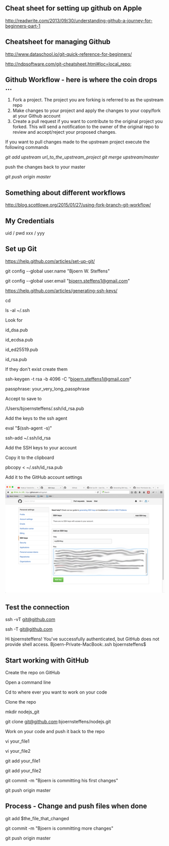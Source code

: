 ## Cheat sheet for setting up github on Apple

http://readwrite.com/2013/09/30/understanding-github-a-journey-for-beginners-part-1

## Cheatsheet for managing Github

http://www.dataschool.io/git-quick-reference-for-beginners/

http://ndpsoftware.com/git-cheatsheet.html#loc=local_repo;

## Github Workflow - here is where the coin drops ...

1. Fork a project. The project you are forking is referred to as the upstream repo
2. Make changes to your project and apply the changes to your copy/fork at your Github account
3. Create a pull request if you want to contribute to the original project you forked. This will send a notification to the owner of the original repo to review and accept/reject your proposed changes.

If you want to pull changes made to the upstream project execute the following commands

_git add upstream url_to_the_upstream_project_
_git merge upstream/master_

push the changes back to your master

_git push origin master_

## Something about different workflows

http://blog.scottlowe.org/2015/01/27/using-fork-branch-git-workflow/

## My Credentials

  uid / pwd xxx / yyy

## Set up Git

https://help.github.com/articles/set-up-git/

git config --global user.name "Bjoern W. Steffens"

git config --global user.email "bjoern.steffens1@gmail.com"

https://help.github.com/articles/generating-ssh-keys/

cd

ls -al ~/.ssh

Look for

id_dsa.pub

id_ecdsa.pub

id_ed25519.pub

id_rsa.pub

If they don't exist create them

ssh-keygen -t rsa -b 4096 -C "bjoern.steffens1@gmail.com"

passphrase: your_very_long_passphrase

Accept to save to

/Users/bjoernsteffens/.ssh/id_rsa.pub

Add the keys to the ssh agent

eval "$(ssh-agent -s)"

ssh-add ~/.ssh/id_rsa

Add the SSH keys to your account

Copy it to the clipboard

pbcopy < ~/.ssh/id_rsa.pub

Add it to the GitHub account settings

![alt text](https://github.com/bjoernsteffens/datasciencecoursera/blob/master/ssh_keys.png "Adding your ssh keys to your Github accunt")

## Test the connection

ssh -vT git@github.com

ssh -T git@github.com

Hi bjoernsteffens! You've successfully authenticated, but GitHub does not provide shell access.
Bjoern-Private-MacBook:.ssh bjoernsteffens$

## Start working with GitHub

Create the repo on GitHub

Open a command line

Cd to where ever you want to work on your code

Clone the repo

mkdir nodejs_git

git clone git@github.com:bjoernsteffens/nodejs.git

Work on your code and push it back to the repo

vi your_file1

vi your_file2

git add your_file1

git add your_file2

git commit -m "Bjoern is committing his first changes"

git push origin master

## Process - Change and push files when done

git add $the_file_that_changed

git commit -m "Bjoern is committing more changes"

git push origin master
